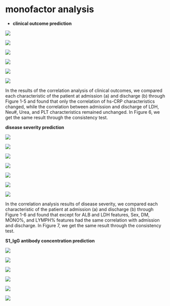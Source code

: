 # monofactor analysis

- **clinical outcome prediction**

![](https://github.com/OmaZio2/covid-19-coding/blob/master/monofactor%20analysis/clinical_LDH.png)

![](https://github.com/OmaZio2/covid-19-coding/blob/master/monofactor%20analysis/clinical_Neu%23.png)

![](https://github.com/OmaZio2/covid-19-coding/blob/master/monofactor%20analysis/clinical_hs-CRP.png)

![](https://github.com/OmaZio2/covid-19-coding/blob/master/monofactor%20analysis/clinical_Urea.png)

![](https://github.com/OmaZio2/covid-19-coding/blob/master/monofactor%20analysis/clinical_PLT.png)

![](https://github.com/OmaZio2/covid-19-coding/blob/master/monofactor%20analysis/clinical_outrate.png)

   In the results of the correlation analysis of clinical outcomes, we compared each characteristic of the patient at admission (a) and discharge (b) through Figure 1-5 and found that only 
 the correlation of hs-CRP characteristics changed, while the correlation between admission and discharge of LDH, Neu#, Urea, and PLT characteristics remained unchanged. In Figure 6, we 
 get the same result through the consistency test.


**disease severity prediction**

![](https://github.com/OmaZio2/covid-19-coding/blob/master/monofactor%20analysis/Severity_with_wbound/sex.png)

![](https://github.com/OmaZio2/covid-19-coding/blob/master/monofactor%20analysis/Severity_with_wbound/DM.png)

![](https://github.com/OmaZio2/covid-19-coding/blob/master/monofactor%20analysis/Severity_with_wbound/LYM.png)

![](https://github.com/OmaZio2/covid-19-coding/blob/master/monofactor%20analysis/Severity_with_wbound/ALB.png)

![](https://github.com/OmaZio2/covid-19-coding/blob/master/monofactor%20analysis/Severity_with_wbound/MONO.png)

![](https://github.com/OmaZio2/covid-19-coding/blob/master/monofactor%20analysis/Severity_with_wbound/LDH.png)

![](https://github.com/OmaZio2/covid-19-coding/blob/master/monofactor%20analysis/Severity_with_wbound/severity_outrate.png)

   In the correlation analysis results of disease severity, we compared each characteristic of the patient at admission (a) and discharge (b) through Figure 1-6 and found that except for 
ALB and LDH features, Sex, DM, MONO%, and LYMPH% features had the same correlation with admission and discharge. In Figure 7, we get the same result through the consistency test.

**S1_IgG antibody concentration prediction**

![](https://github.com/OmaZio2/covid-19-coding/blob/master/monofactor%20analysis/S1_IgG_with_wbound/fig1%262.png)

![](https://github.com/OmaZio2/covid-19-coding/blob/master/monofactor%20analysis/S1_IgG_with_wbound/fig3%264.png)

![](https://github.com/OmaZio2/covid-19-coding/blob/master/monofactor%20analysis/S1_IgG_with_wbound/fig5%266.png)

![](https://github.com/OmaZio2/covid-19-coding/blob/master/monofactor%20analysis/S1_IgG_with_wbound/fig7%268.png)

![](https://github.com/OmaZio2/covid-19-coding/blob/master/monofactor%20analysis/S1_IgG_with_wbound/fig9.png)

![](https://github.com/OmaZio2/covid-19-coding/blob/master/monofactor%20analysis/S1_IgG_with_wbound/fig10.png)
